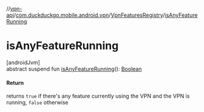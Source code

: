 //[vpn-api](../../../index.md)/[com.duckduckgo.mobile.android.vpn](../index.md)/[VpnFeaturesRegistry](index.md)/[isAnyFeatureRunning](is-any-feature-running.md)

# isAnyFeatureRunning

[androidJvm]\
abstract suspend fun [isAnyFeatureRunning](is-any-feature-running.md)(): [Boolean](https://kotlinlang.org/api/latest/jvm/stdlib/kotlin/-boolean/index.html)

#### Return

returns `true` if there's any feature currently using the VPN and the VPN is running, `false` otherwise

